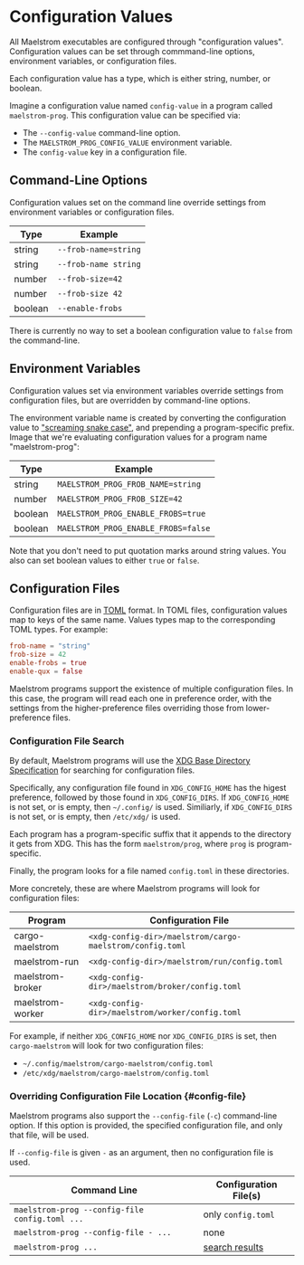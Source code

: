 # Configuration Values

All Maelstrom executables are configured through "configuration values".
Configuration values can be set through commmand-line options, environment
variables, or configuration files.

Each configuration value has a type, which is either string, number, or
boolean.

Imagine a configuration value named `config-value` in a program called
`maelstrom-prog`. This configuration value can be specified via:
  - The `--config-value` command-line option.
  - The `MAELSTROM_PROG_CONFIG_VALUE` environment variable.
  - The `config-value` key in a configuration file.

## Command-Line Options

Configuration values set on the command line override settings from environment
variables or configuration files.

Type    | Example
--------|----------------------
string  | `--frob-name=string`
string  | `--frob-name string`
number  | `--frob-size=42`
number  | `--frob-size 42`
boolean | `--enable-frobs`

There is currently no way to set a boolean configuration value to `false` from
the command-line.

## Environment Variables

Configuration values set via environment variables override settings from
configuration files, but are overridden by command-line options.

The environment variable name is created by converting the configuration value
to ["screaming snake case"](https://en.wikipedia.org/wiki/Snake_case), and
prepending a program-specific prefix. Image that we're evaluating configuration
values for a program name "maelstrom-prog":

Type    | Example
--------|----------------------
string  | `MAELSTROM_PROG_FROB_NAME=string`
number  | `MAELSTROM_PROG_FROB_SIZE=42`
boolean | `MAELSTROM_PROG_ENABLE_FROBS=true`
boolean | `MAELSTROM_PROG_ENABLE_FROBS=false`

Note that you don't need to put quotation marks around string values. You also
can set boolean values to either `true` or `false`.

## Configuration Files

Configuration files are in [TOML](https://toml.io/en/) format. In TOML files,
configuration values map to keys of the same name. Values types map to the
corresponding TOML types. For example:

```toml
frob-name = "string"
frob-size = 42
enable-frobs = true
enable-qux = false
```

Maelstrom programs support the existence of multiple configuration files. In
this case, the program will read each one in preference order, with the
settings from the higher-preference files overriding those from
lower-preference files.

### Configuration File Search

By default, Maelstrom programs will use the [XDG Base Directory
Specification](https://specifications.freedesktop.org/basedir-spec/basedir-spec-latest.html)
for searching for configuration files.

Specifically, any configuration file found in `XDG_CONFIG_HOME` has the higest
preference, followed by those found in `XDG_CONFIG_DIRS`. If `XDG_CONFIG_HOME` is not
set, or is empty, then `~/.config/` is used. Similiarly, if `XDG_CONFIG_DIRS`
is not set, or is empty, then `/etc/xdg/` is used.

Each program has a program-specific suffix that it appends to the directory it
gets from XDG. This has the form `maelstrom/prog`, where `prog` is
program-specific.

Finally, the program looks for a file named `config.toml` in these directories.

More concretely, these are where Maelstrom programs will look for configuration files:

Program          | Configuration File
-----------------|-----------------------------------------------------
cargo-maelstrom  | `<xdg-config-dir>/maelstrom/cargo-maelstrom/config.toml`
maelstrom-run    | `<xdg-config-dir>/maelstrom/run/config.toml`
maelstrom-broker | `<xdg-config-dir>/maelstrom/broker/config.toml`
maelstrom-worker | `<xdg-config-dir>/maelstrom/worker/config.toml`

For example, if neither `XDG_CONFIG_HOME` nor `XDG_CONFIG_DIRS` is set, then
`cargo-maelstrom` will look for two configuration files:
  - `~/.config/maelstrom/cargo-maelstrom/config.toml`
  - `/etc/xdg/maelstrom/cargo-maelstrom/config.toml`

### Overriding Configuration File Location {#config-file}

Maelstrom programs also support the `--config-file` (`-c`) command-line option.
If this option is provided, the specified configuration file, and only that
file, will be used.

If `--config-file` is given `-` as an argument, then no configuration file is used.

Command Line                                   | Configuration File(s)
-----------------------------------------------|----------------------
`maelstrom-prog --config-file config.toml ...` | only `config.toml`
`maelstrom-prog --config-file - ...`           | none
`maelstrom-prog ...`                           | [search results](#configuration-file-search)

